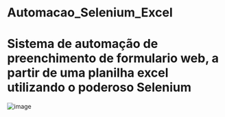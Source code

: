 # Automacao_Selenium_Excel
# Sistema de automação de preenchimento de formulario web, a partir de uma planilha excel utilizando o poderoso Selenium
![image](https://github.com/alanbs27/Automacao_Selenium_Excel/assets/73205402/00bfa36c-2281-446d-9484-39a1c3ac44f4)
